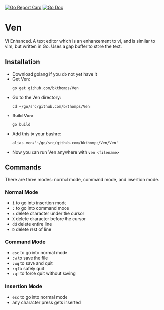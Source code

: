 [![Go Report Card](https://goreportcard.com/badge/github.com/bkthomps/Ven)](https://goreportcard.com/report/github.com/bkthomps/Ven)
[![Go Doc](https://img.shields.io/badge/godoc-reference-blue.svg?style=flat-square)](http://godoc.org/github.com/bkthomps/Ven)

# Ven
Vi Enhanced. A text editor which is an enhancement to vi, and is similar to vim, but written in Go. Uses a gap buffer to store the text.

## Installation
* Download golang if you do not yet have it
* Get Ven:
  ```
  go get github.com/bkthomps/Ven
  ```
* Go to the Ven directory:
  ```
  cd ~/go/src/github.com/bkthomps/Ven
  ```
* Build Ven:
  ```
  go build
  ```
* Add this to your bashrc:
  ```
  alias ven='~/go/src/github.com/bkthomps/Ven/Ven'
  ```
* Now you can run Ven anywhere with `ven <filename>`

## Commands
There are three modes: normal mode, command mode, and insertion mode.

### Normal Mode
* `i` to go into insertion mode
* `:` to go into command mode
* `x` delete character under the cursor
* `X` delete character before the cursor
* `dd` delete entire line
* `D` delete rest of line

### Command Mode
* `esc` to go into normal mode
* `:w` to save the file
* `:wq` to save and quit
* `:q` to safely quit
* `:q!` to force quit without saving

### Insertion Mode
* `esc` to go into normal mode
* any character press gets inserted
